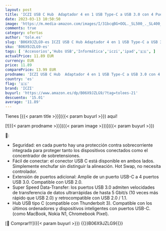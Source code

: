 ```yaml
---
layout: post
title: 'ICZI USB C Hub  Adaptador 4 en 1 USB Type-C a USB 3.0 con 4 Puertos USB 3.0 Hub para Macbook Pro/Air  iPad  PS4  Xbox  Windows  iOS  Android  Vista  Linux y más.'
date: 2023-03-13 10:50:50
image: 'https://m.media-amazon.com/images/I/31bcqBG+OOL._SL500_._SL400_.jpg'
comments: true
category: ofertas
author: 'tole.es'
slug: 'B06X9JZLG9-es ICZI USB C Hub Adaptador 4 en 1 USB Type-C a USB 3.0 con 4...'
sku: 'B06X9JZLG9-es'
tags: [ 'Accesorios','Hubs USB','Informática','iczi','ipad','🇪🇸', ]
actualPrice: 11.89 EUR
currency: EUR
price: 11.89
comparePrice: 13.99 EUR
prodname: 'ICZI USB C Hub  Adaptador 4 en 1 USB Type-C a USB 3.0 con 4 Puertos USB 3.0 Hub para Macbook Pro/Air  iPad  PS4  Xbox  Windows  iOS  Android  Vista  Linux y más.'
country: 'es'
flag: '🇪🇸'
brand: 'ICZI'
buyurl: 'https://www.amazon.es/dp/B06X9JZLG9/?tag=tolees-21'
descuento: '15.01'
average: '11.89'
---
```


Tienes [{{< param title >}}]({{< param buyurl >}}) aqui!

[![{{< param prodname >}}]({{< param image >}})]({{< param buyurl >}})

🔎:

- Seguridad: en cada puerto hay una protección contra sobrecorriente integrada para proteger tanto los dispositivos conectados como el concentrador de sobretensiones.
- Fácil de conectar: el conector USB C está disponible en ambos lados. Simplemente enchufar sin distinguir la alineación. Hot Swap, no necesita controlador.
- Extensión de puertos adicional: Amplíe de un puerto USB-C a 4 puertos USB 3.0. Compatible con USB 2.0.
- Super Speed Data-Transfer: los puertos USB 3.0 admiten velocidades de transferencia de datos ultrarrápidas de hasta 5 Gbit/s (10 veces más rápido que USB 2.0) y retrocompatible con USB 2.0 / 1.1.
- Hub USB tipo C (compatible con Thunderbolt 3). Compatible con los últimos ordenadores y dispositivos inteligentes con puertos USB-C. (como MacBook, Nokia N1, Chromebook Pixel).

[🛒 Comprar!!!]({{< param buyurl >}})
{{<world>}}B06X9JZLG9{{</world>}}
